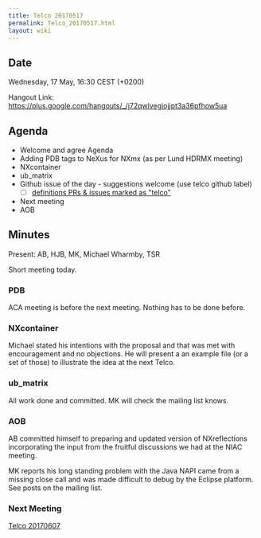 ```yaml
---
title: Telco 20170517
permalink: Telco_20170517.html
layout: wiki
---
```


Date
----

Wednesday, 17 May, 16:30 CEST (+0200)

<!-- end of autogeneration -->

Hangout Link:
<https://plus.google.com/hangouts/_/j72qwlvegiojjpt3a36pfhow5ua>

Agenda
------

-   Welcome and agree Agenda
-   Adding PDB tags to NeXus for NXmx (as per Lund HDRMX meeting)
-   NXcontainer
-   ub_matrix
-   Github issue of the day - suggestions welcome (use telco github label)
    - [ ] [definitions PRs & issues marked as "telco"](https://github.com/nexusformat/definitions/labels/telco)
-   Next meeting
-   AOB

Minutes
-------

Present: AB, HJB, MK, Michael Wharmby, TSR

Short meeting today.

### PDB

ACA meeting is before the next meeting. Nothing has to be done before.

### NXcontainer

Michael stated his intentions with the proposal and that was met with encouragement and no objections.
He will present a an example file (or a set of those) to illustrate the idea at the next Telco.

### ub_matrix

All work done and committed. MK will check the mailing list knows.

### AOB

AB committed himself to preparing and updated version of NXreflections incorporating the input from the fruitful discussions we had at the NIAC meeting. 

MK reports his long standing problem with the Java NAPI came from a missing close call and was made difficult to debug by the Eclipse platform. See posts on the mailing list.

### Next Meeting
[Telco 20170607](Telco_20170607.html)

